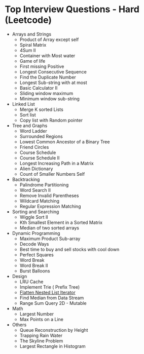 # Top Interview Questions - Hard \(Leetcode\)

* Arrays and Strings
  * Product of Array except self
  * Spiral Matrix
  * 4Sum II
  * Container with Most water
  * Game of life
  * First missing Positive
  * Longest Consecutive Sequence
  * Find the Duplicate Number
  * Longest Sub-string with at most 
  * Basic Calculator II
  * Sliding window maximum
  * Minimum window sub-string
* Linked List
  * Merge K sorted Lists
  * Sort list
  * Copy list with Random pointer
* Tree and Graphs
  * Word Ladder
  * Surrounded Regions
  * Lowest Common Ancestor of a Binary Tree
  * Friend Circles
  * Course Schedule
  * Course Schedule II
  * Longest Increasing Path in a Matrix
  * Alien Dictionary
  * Count of Smaller Numbers Self
* Backtracking
  * Palindrome Partitioning
  * Word Search II
  * Remove Invalid Parentheses
  * Wildcard Matching
  * Regular Expression Matching
* Sorting and Searching
  * Wiggle Sort II
  * Kth Smallest Element in a Sorted Matrix
  * Median of two sorted arrays
* Dynamic Programming
  * Maximum Product Sub-array
  * Decode Ways
  * Best time to buy and sell stocks with cool down
  * Perfect Squares
  * Word Break
  * Word Break II
  * Burst Balloons
* Design
  * LRU Cache
  * Implement Trie \( Prefix Tree\)
  * [Flatten Nested List Iterator](../difficulty-based-problem-index/leetcode-medium/leetcode-341-flatten-nested-list-iterator.md)
  * Find Median from Data Stream
  * Range Sum Query 2D - Mutable
* Math
  * Largest Number
  * Max Points on a Line
* Others
  * Queue Reconstruction by Height
  * Trapping Rain Water
  * The Skyline Problem
  * Largest Rectangle in Histogram



